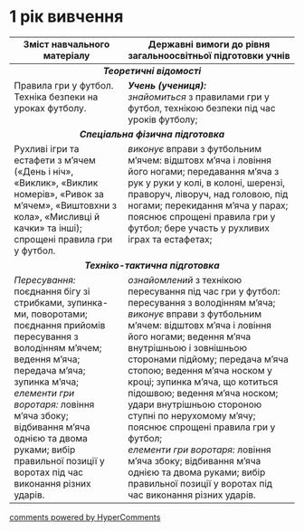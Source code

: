 <div id="hypercomments_widget" class="js-hypercomments-widget invisible"></div>

# 1 рік вивчення

<table>
  <tr>
    <td width="40%" align="center"><b>Зміст навчального матеріалу</b></td>
    <td width="60%" align="center"><b>Державні вимоги до рівня загальноосвітньої підготовки учнів</b></td>
  </tr>
<tbody>
  <tr>
    <td align="center" colspan="2" width="40%" style="vertical-align:top !important;">
    <b><i>Теоретичні відомості</i></b>
    </td>
  </tr>
  <tr>
    <td width="40%" style="vertical-align:top !important;">
    Правила гри у футбол.<br>
    Техніка безпеки на уроках футболу.
    </td>
    <td width="60%" style="vertical-align:top !important;">
	   <i><b>Учень (учениця):</b></i><br>
	   <i>знайомиться</i> з правилами гри у футбол, технікою безпеки під час уроків футболу;
	  </td>
  </tr>
  <tr>
    <td align="center" colspan="2" width="40%" style="vertical-align:top !important;">
    <b><i>Спеціальна фізична підготовка</i></b>
    </td>
  </tr>
  <tr>
    <td width="40%" style="vertical-align:top !important;">
    Рухливі ігри та естафети з м’ячем («День і ніч», «Виклик», «Виклик номерів», «Ривок за м’ячем», «Виштовхни з кола», «Мисливці й качки» та інші);<br>
    спрощені правила гри у футбол.
    </td>
    <td width="60%" style="vertical-align:top !important;">
     <i>виконує</i> вправи з футбольним м’ячем: відштовх м’яча і ловіння його ногами; передавання м’яча з рук у руки у колі, в колоні, шерензі, праворуч, ліворуч, над головою, під ногами; перекидання м’яча у парах; пояснює спрощені правила гри у футбол; бере участь у рухливих іграх та естафетах;
    </td>
  </tr>
  <tr>
    <td align="center" colspan="2" width="40%" style="vertical-align:top !important;">
    <b><i>Техніко-тактична підготовка</i></b>
    </td>
  </tr>
  <tr>
    <td width="40%" style="vertical-align:top !important;">
    <i>Пересування:</i> поєднання бігу зі стрибками, зупинка-ми, поворотами; поєднання прийомів пересування з володінням м’ячем;<br>
    ведення м’яча; передача м’яча; зупинка м’яча;<br>
    <i>елементи гри воротаря:</i> ловіння м’яча збоку; відбивання м’яча однією та двома руками; вибір правильної позиції у воротах під час виконання різних ударів.
    </td>
    <td width="60%" style="vertical-align:top !important;">
    <i>ознайомлений</i> з технікою пересування під час гри у футбол: пересування з володінням м’яча;<br>
    <i>виконує</i> вправи з футбольним м’ячем: відштовх м’яча і ловіння його ногами; ведення м’яча внутрішньою і зовнішньою сторонами підйому; передача м’яча стопою; ведення м’яча носком у кроці; зупинка м’яча, що котиться підошвою; ведення м’яча носком; удари внутрішньою стороною ступні по нерухомому м’ячу; пояснює спрощені правила гри у футбол;<br>
    <i>елементи гри воротаря:</i> ловіння м’яча збоку; відбивання м’яча однією та двома руками; вибір правильної позиції у воротах під час виконання різних ударів.
    </td>
  </tr>
</tbody>
</table>

<div class="js-hypercomments-container">
<a href="http://hypercomments.com" class="hc-link" title="comments widget">comments powered by HyperComments</a>
</div>
